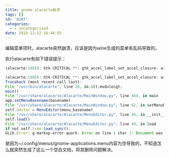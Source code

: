 ```yaml
---
title: gnome alacarte崩溃
tags: []
id: '8187'
categories:
  - - uncategorized
date: 2018-12-22 16:44:55
---
```


编辑菜单项时，alacarte突然崩溃，应该是因为wine生成的菜单有乱码导致的。
<!-- more -->
执行alacarte有如下错误提示：
```js
(alacarte:1985): Gtk-CRITICAL **: gtk_accel_label_set_accel_closure: assertion 'gtk_accel_group_from_accel_closure (accel_closure) != NULL' failed

(alacarte:1985): Gtk-CRITICAL **: gtk_accel_label_set_accel_closure: assertion 'gtk_accel_group_from_accel_closure (accel_closure) != NULL' failed
Traceback (most recent call last):
File "/usr/bin/alacarte", line 26, in &lt;module&gt;
main()
File "/usr/share/alacarte/Alacarte/MainWindow.py", line 464, in main
app.setMenuBasename(basename)
File "/usr/share/alacarte/Alacarte/MainWindow.py", line 62, in setMenuBasename
self.editor = MenuEditor(menu_basename)
File "/usr/share/alacarte/Alacarte/MenuEditor.py", line 36, in __init__
self.load()
File "/usr/share/alacarte/Alacarte/MenuEditor.py", line 49, in load
if not self.tree.load_sync():
GLib.Error: g-markup-error-quark: Error on line 1 char 1: Document was empty or contained only whitespace (1)
```

是因为~/.config/menus/gnome-applications.menu内容为空导致的，不知道怎么就突然生成了这么一个空白文档，将其删除问题解决。